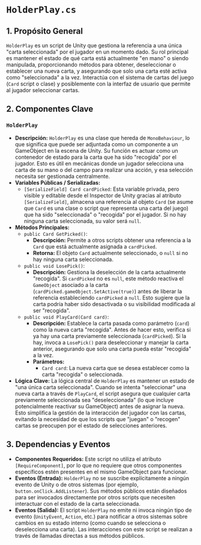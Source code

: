 # `HolderPlay.cs`

## 1. Propósito General
`HolderPlay` es un script de Unity que gestiona la referencia a una única "carta seleccionada" por el jugador en un momento dado. Su rol principal es mantener el estado de qué carta está actualmente "en mano" o siendo manipulada, proporcionando métodos para obtener, deseleccionar o establecer una nueva carta, y asegurando que solo una carta esté activa como "seleccionada" a la vez. Interactúa con el sistema de cartas del juego (`Card` script o clase) y posiblemente con la interfaz de usuario que permite al jugador seleccionar cartas.

## 2. Componentes Clave

### `HolderPlay`
- **Descripción:** `HolderPlay` es una clase que hereda de `MonoBehaviour`, lo que significa que puede ser adjuntada como un componente a un GameObject en la escena de Unity. Su función es actuar como un contenedor de estado para la carta que ha sido "recogida" por el jugador. Esto es útil en mecánicas donde un jugador selecciona una carta de su mano o del campo para realizar una acción, y esa selección necesita ser gestionada centralmente.
- **Variables Públicas / Serializadas:**
    - `[SerializeField] Card cardPicked`: Esta variable privada, pero visible y editable desde el Inspector de Unity gracias al atributo `[SerializeField]`, almacena una referencia al objeto `Card` (se asume que `Card` es una clase o script que representa una carta del juego) que ha sido "seleccionada" o "recogida" por el jugador. Si no hay ninguna carta seleccionada, su valor será `null`.
- **Métodos Principales:**
    - `public Card GetPicked()`:
        - **Descripción:** Permite a otros scripts obtener una referencia a la `Card` que está actualmente asignada a `cardPicked`.
        - **Retorna:** El objeto `Card` actualmente seleccionado, o `null` si no hay ninguna carta seleccionada.
    - `public void LosePick()`:
        - **Descripción:** Gestiona la deselección de la carta actualmente "recogida". Si `cardPicked` no es `null`, este método reactiva el `GameObject` asociado a la carta (`cardPicked.gameObject.SetActive(true)`) antes de liberar la referencia estableciendo `cardPicked` a `null`. Esto sugiere que la carta podría haber sido desactivada o su visibilidad modificada al ser "recogida".
    - `public void PlayCard(Card card)`:
        - **Descripción:** Establece la carta pasada como parámetro (`card`) como la nueva carta "recogida". Antes de hacer esto, verifica si ya hay una carta previamente seleccionada (`cardPicked`). Si la hay, invoca a `LosePick()` para deseleccionar y manejar la carta anterior, asegurando que solo una carta pueda estar "recogida" a la vez.
        - **Parámetros:**
            - `Card card`: La nueva carta que se desea establecer como la carta "recogida" o seleccionada.
- **Lógica Clave:** La lógica central de `HolderPlay` es mantener un estado de "una única carta seleccionada". Cuando se intenta "seleccionar" una nueva carta a través de `PlayCard`, el script asegura que cualquier carta previamente seleccionada sea "deseleccionada" (lo que incluye potencialmente reactivar su GameObject) antes de asignar la nueva. Esto simplifica la gestión de la interacción del jugador con las cartas, evitando la necesidad de que los scripts que "juegan" o "recogen" cartas se preocupen por el estado de selecciones anteriores.

## 3. Dependencias y Eventos
- **Componentes Requeridos:** Este script no utiliza el atributo `[RequireComponent]`, por lo que no requiere que otros componentes específicos estén presentes en el mismo GameObject para funcionar.
- **Eventos (Entrada):** `HolderPlay` no se suscribe explícitamente a ningún evento de Unity o de otros sistemas (por ejemplo, `button.onClick.AddListener`). Sus métodos públicos están diseñados para ser invocados directamente por otros scripts que necesiten interactuar con el estado de la carta seleccionada.
- **Eventos (Salida):** El script `HolderPlay` no emite ni invoca ningún tipo de evento (`UnityEvent`, `Action`, etc.) para notificar a otros sistemas sobre cambios en su estado interno (como cuando se selecciona o deselecciona una carta). Las interacciones con este script se realizan a través de llamadas directas a sus métodos públicos.